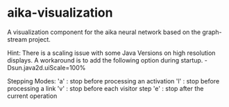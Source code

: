 # aika-visualization
A visualization component for the aika neural network based on the graph-stream project.


Hint: There is a scaling issue with some Java Versions on high resolution displays. A workaround
is to add the following option during startup. -Dsun.java2d.uiScale=100%


Stepping Modes:
'a' : stop before processing an activation
'l' : stop before processing a link
'v' : stop before each visitor step
'e' : stop after the current operation
